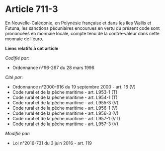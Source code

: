 # Article 711-3

En Nouvelle-Calédonie, en  Polynésie française et dans les îles Wallis et Futuna, les sanctions pécuniaires encourues en
vertu du présent code sont prononcées en monnaie locale, compte tenu de la contre-valeur dans cette monnaie de l'euro.

**Liens relatifs à cet article**

_Codifié par_:

  - Ordonnance n°96-267 du 28 mars 1996

_Cité par_:

  - Ordonnance n°2000-916 du 19 septembre 2000 - art. 16 (V)
  - Code rural et de la pêche maritime - art. L953-1 (T)
  - Code rural et de la pêche maritime - art. L954-1 (T)
  - Code rural et de la pêche maritime - art. L955-3 (V)
  - Code rural et de la pêche maritime - art. L956-1 (V)
  - Code rural et de la pêche maritime - art. L956-3 (V)
  - Code rural et de la pêche maritime - art. L957-1 (VT)
  - Code rural et de la pêche maritime - art. L957-3 (V)

_Modifié par_:

  - Loi n°2016-731 du 3 juin 2016 - art. 119
